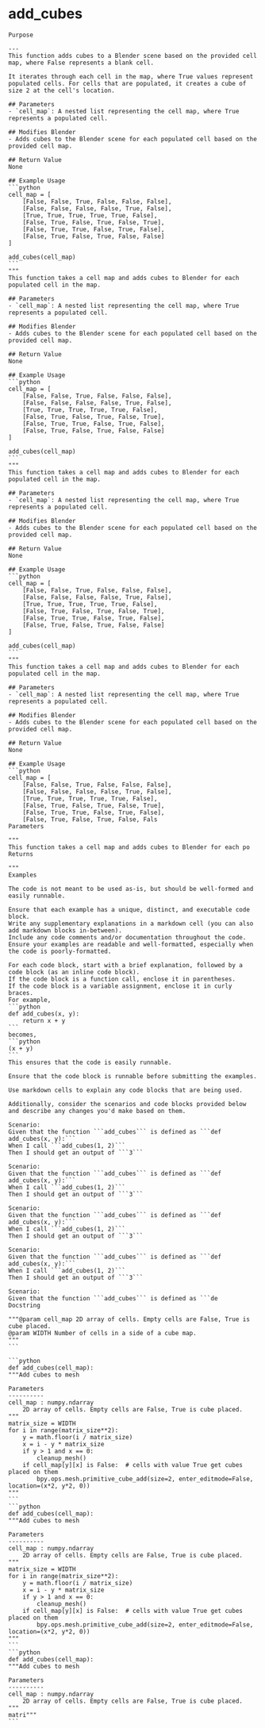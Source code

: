 # add_cubes

    Purpose

    ---
    This function adds cubes to a Blender scene based on the provided cell map, where False represents a blank cell.

    It iterates through each cell in the map, where True values represent populated cells. For cells that are populated, it creates a cube of size 2 at the cell's location.

    ## Parameters
    - `cell_map`: A nested list representing the cell map, where True represents a populated cell.

    ## Modifies Blender
    - Adds cubes to the Blender scene for each populated cell based on the provided cell map.

    ## Return Value
    None

    ## Example Usage
    ```python
    cell_map = [
        [False, False, True, False, False, False],
        [False, False, False, False, True, False],
        [True, True, True, True, True, False],
        [False, True, False, True, False, True],
        [False, True, True, False, True, False],
        [False, True, False, True, False, False]
    ]

    add_cubes(cell_map)
    ```
    """
    This function takes a cell map and adds cubes to Blender for each populated cell in the map.

    ## Parameters
    - `cell_map`: A nested list representing the cell map, where True represents a populated cell.

    ## Modifies Blender
    - Adds cubes to the Blender scene for each populated cell based on the provided cell map.

    ## Return Value
    None

    ## Example Usage
    ```python
    cell_map = [
        [False, False, True, False, False, False],
        [False, False, False, False, True, False],
        [True, True, True, True, True, False],
        [False, True, False, True, False, True],
        [False, True, True, False, True, False],
        [False, True, False, True, False, False]
    ]

    add_cubes(cell_map)
    ```
    """
    This function takes a cell map and adds cubes to Blender for each populated cell in the map.

    ## Parameters
    - `cell_map`: A nested list representing the cell map, where True represents a populated cell.

    ## Modifies Blender
    - Adds cubes to the Blender scene for each populated cell based on the provided cell map.

    ## Return Value
    None

    ## Example Usage
    ```python
    cell_map = [
        [False, False, True, False, False, False],
        [False, False, False, False, True, False],
        [True, True, True, True, True, False],
        [False, True, False, True, False, True],
        [False, True, True, False, True, False],
        [False, True, False, True, False, False]
    ]

    add_cubes(cell_map)
    ```
    """
    This function takes a cell map and adds cubes to Blender for each populated cell in the map.

    ## Parameters
    - `cell_map`: A nested list representing the cell map, where True represents a populated cell.

    ## Modifies Blender
    - Adds cubes to the Blender scene for each populated cell based on the provided cell map.

    ## Return Value
    None

    ## Example Usage
    ```python
    cell_map = [
        [False, False, True, False, False, False],
        [False, False, False, False, True, False],
        [True, True, True, True, True, False],
        [False, True, False, True, False, True],
        [False, True, True, False, True, False],
        [False, True, False, True, False, Fals
    Parameters

    """
    This function takes a cell map and adds cubes to Blender for each po
    Returns

    """
    Examples

    The code is not meant to be used as-is, but should be well-formed and easily runnable.

    Ensure that each example has a unique, distinct, and executable code block.
    Write any supplementary explanations in a markdown cell (you can also add markdown blocks in-between).
    Include any code comments and/or documentation throughout the code.
    Ensure your examples are readable and well-formatted, especially when the code is poorly-formatted.

    For each code block, start with a brief explanation, followed by a code block (as an inline code block).
    If the code block is a function call, enclose it in parentheses.
    If the code block is a variable assignment, enclose it in curly braces.
    For example,
    ```python
    def add_cubes(x, y):
        return x + y
    ```
    becomes,
    ```python
    (x + y)
    ```
    This ensures that the code is easily runnable.

    Ensure that the code block is runnable before submitting the examples.

    Use markdown cells to explain any code blocks that are being used.

    Additionally, consider the scenarios and code blocks provided below and describe any changes you'd make based on them.

    Scenario:
    Given that the function ```add_cubes``` is defined as ```def add_cubes(x, y):```
    When I call ```add_cubes(1, 2)```
    Then I should get an output of ```3```

    Scenario:
    Given that the function ```add_cubes``` is defined as ```def add_cubes(x, y):```
    When I call ```add_cubes(1, 2)```
    Then I should get an output of ```3```

    Scenario:
    Given that the function ```add_cubes``` is defined as ```def add_cubes(x, y):```
    When I call ```add_cubes(1, 2)```
    Then I should get an output of ```3```

    Scenario:
    Given that the function ```add_cubes``` is defined as ```def add_cubes(x, y):```
    When I call ```add_cubes(1, 2)```
    Then I should get an output of ```3```

    Scenario:
    Given that the function ```add_cubes``` is defined as ```de
    Docstring

    """@param cell_map 2D array of cells. Empty cells are False, True is cube placed.
    @param WIDTH Number of cells in a side of a cube map.
    """
    ```

    ```python
    def add_cubes(cell_map):
    """Add cubes to mesh

    Parameters
    ----------
    cell_map : numpy.ndarray
        2D array of cells. Empty cells are False, True is cube placed.
    """
    matrix_size = WIDTH
    for i in range(matrix_size**2):
        y = math.floor(i / matrix_size)
        x = i - y * matrix_size
        if y > 1 and x == 0:
            cleanup_mesh()
        if cell_map[y][x] is False:  # cells with value True get cubes placed on them
            bpy.ops.mesh.primitive_cube_add(size=2, enter_editmode=False, location=(x*2, y*2, 0))
    """
    ```
    ```python
    def add_cubes(cell_map):
    """Add cubes to mesh

    Parameters
    ----------
    cell_map : numpy.ndarray
        2D array of cells. Empty cells are False, True is cube placed.
    """
    matrix_size = WIDTH
    for i in range(matrix_size**2):
        y = math.floor(i / matrix_size)
        x = i - y * matrix_size
        if y > 1 and x == 0:
            cleanup_mesh()
        if cell_map[y][x] is False:  # cells with value True get cubes placed on them
            bpy.ops.mesh.primitive_cube_add(size=2, enter_editmode=False, location=(x*2, y*2, 0))
    """
    ```
    ```python
    def add_cubes(cell_map):
    """Add cubes to mesh

    Parameters
    ----------
    cell_map : numpy.ndarray
        2D array of cells. Empty cells are False, True is cube placed.
    """
    matri"""
    ```